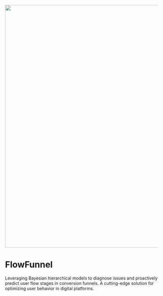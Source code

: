 <div align="center"><img src="https://github.com/yinsn/FlowFunnel/blob/develop/docs/images/flowfunnel-logo.svg" width="800"/></div>

# FlowFunnel

Leveraging Bayesian hierarchical models to diagnose issues and proactively predict user flow stages in conversion funnels. A cutting-edge solution for optimizing user behavior in digital platforms.
